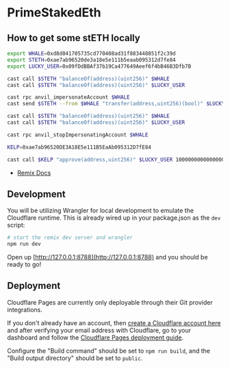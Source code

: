 # PrimeStakedEth

## How to get some stETH locally

```sh
export WHALE=0xd8d041705735cd770408ad31f883448851f2c39d
export STETH=0xae7ab96520de3a18e5e111b5eaab095312d7fe84
export LUCKY_USER=0x09fDdBBAf37b19Ca477649Aeef6f4bB46B3Dfb7B

cast call $STETH "balanceOf(address)(uint256)" $WHALE
cast call $STETH "balanceOf(address)(uint256)" $LUCKY_USER

cast rpc anvil_impersonateAccount $WHALE
cast send $STETH --from $WHALE "transfer(address,uint256)(bool)" $LUCKY_USER 10000000000000000000 --unlocked

cast call $STETH "balanceOf(address)(uint256)" $WHALE
cast call $STETH "balanceOf(address)(uint256)" $LUCKY_USER

cast rpc anvil_stopImpersonatingAccount $WHALE

KELP=0xae7ab96520DE3A18E5e111B5EaAb095312D7fE84

cast call $KELP "approve(address,uint256)" $LUCKY_USER 10000000000000000000
```

- [Remix Docs](https://remix.run/docs)

## Development

You will be utilizing Wrangler for local development to emulate the Cloudflare
runtime. This is already wired up in your package.json as the `dev` script:

```sh
# start the remix dev server and wrangler
npm run dev
```

Open up [http://127.0.0.1:8788](http://127.0.0.1:8788) and you should be ready
to go!

## Deployment

Cloudflare Pages are currently only deployable through their Git provider
integrations.

If you don't already have an account, then
[create a Cloudflare account here](https://dash.cloudflare.com/sign-up/pages)
and after verifying your email address with Cloudflare, go to your dashboard and
follow the
[Cloudflare Pages deployment guide](https://developers.cloudflare.com/pages/framework-guides/deploy-anything).

Configure the "Build command" should be set to `npm run build`, and the "Build
output directory" should be set to `public`.
